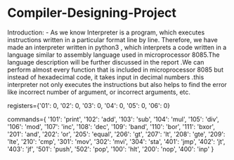 # Compiler-Designing-Project
Introduction: - As we know Interpreter is a program, which executes instructions written in a 
particular format line by line. Therefore, we have made an interpreter written in python3 , which 
interprets a code written in a language similar to assembly language used in microprocessor 8085.The 
language description will be further discussed in the report .We can perform almost every function 
that is included in microprocessor 8085 but instead of hexadecimal code, it takes input in decimal 
numbers .this interpreter not only executes the instructions but also helps to find the error like 
incorrect number of argument, or incorrect arguments, etc.

registers={'01': 0, '02': 0, '03': 0, '04': 0, '05': 0, '06': 0}

commands={
	'101': 'print',
	'102': 'add', 
	'103': 'sub', 
	'104': 'mul', 
	'105': 'div', 
	'106': 'mod', 
	'107': 'inc',
	'108': 'dec',
	'109': 'band',
	'110': 'bor',
	'111': 'bxor',
	'201': 'and',
	'202': 'or',
	'205': 'equal',
	'206': 'gt',
	'207': 'lt',
	'208': 'gte',
	'209': 'lte',
	'210': 'cmp',
	'301': 'mov',
	'302': 'mvi',
	'304': 'sta',
	'401': 'jmp',
	'402': 'jt',
	'403': 'jf',
	'501': 'push',
	'502': 'pop',
	'100': 'hlt',
	'200': 'nop',
	'400': 'inp'
}
